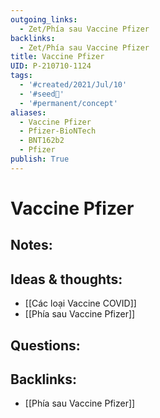 ```yaml
---
outgoing_links:
  - Zet/Phía sau Vaccine Pfizer
backlinks:
  - Zet/Phía sau Vaccine Pfizer
title: Vaccine Pfizer
UID: P-210710-1124
tags:
  - '#created/2021/Jul/10'
  - '#seed🥜'
  - '#permanent/concept'
aliases:
  - Vaccine Pfizer
  - Pfizer-BioNTech
  - BNT162b2
  - Pfizer
publish: True
---
```

# Vaccine Pfizer

## Notes:


## Ideas & thoughts:
- [[Các loại Vaccine COVID]]
- [[Phía sau Vaccine Pfizer]]

## Questions:

## Backlinks:
- [[Phía sau Vaccine Pfizer]]
